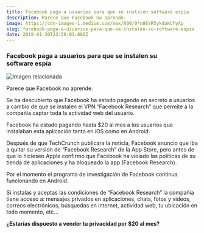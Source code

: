 ```yaml
---
title: Facebook paga a usuarios para que se instalen software espía
description: Parece que Facebook no aprende.
image: https://cdn-images-1.medium.com/max/800/0*n8EYR5ykduKUYyAp
slug: facebook-paga-a-usuarios-para-que-se-instalen-su-software-espia
date: 2019-01-30T23:56:01.000Z
---
```


### Facebook paga a usuarios para que se instalen su software espía

![Imagen relacionada](https://cdn-images-1.medium.com/max/800/0*n8EYR5ykduKUYyAp)

Parece que Facebook no aprende.

Se ha descubierto que Facebook ha estado pagando en secreto a usuarios a cambio de que se instalen el VPN “Facebook Research” que permite a la compañía captar toda la actividad web del usuario.

Facebook ha estado pagando hasta $20 al mes a los usuarios que instalaban esta aplicación tanto en iOS como en Android.

Después de que TechCrunch publicara la noticia, Facebook anuncio que iba a quitar su version de “Facebook Research” de la App Store, pero antes de que lo hiciesen Apple confirmo que Facebook ha violado las políticas de su tienda de aplicaciones y ha bloqueado la app (Facebook Research).

Por el momento el programa de investigación de Facebook continua funcionando en Android.

Si instalas y aceptas las condiciones de “Facebook Research” la compañía tiene acceso a: mensajes privados en aplicaciones, chats, fotos y videos, correos electrónicos, búsquedas en internet, actividad web, tu ubicación en todo momento, etc…

**¿Estarías dispuesto a vender tu privacidad por $20 al mes?**
